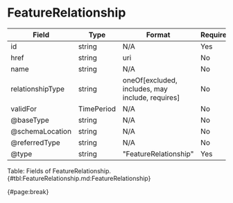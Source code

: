 <!--
    ATTENTION: This file was generated via gradle!
               Do NOT manually edit this file! Any such changes will be overwritten!
-->

# FeatureRelationship

| Field | Type | Format | Required |
| ------- | ------- | ------- | --- |
| id | string | N/A | Yes |
| href | string | uri | No |
| name | string | N/A | No |
| relationshipType | string | oneOf[excluded, includes, may include, requires] | No |
| validFor | TimePeriod | N/A | No |
| @baseType | string | N/A | No |
| @schemaLocation | string | N/A | No |
| @referredType | string | N/A | No |
| @type | string | "FeatureRelationship" | Yes |

Table: Fields of FeatureRelationship. {#tbl:FeatureRelationship.md:FeatureRelationship}

{#page:break}
